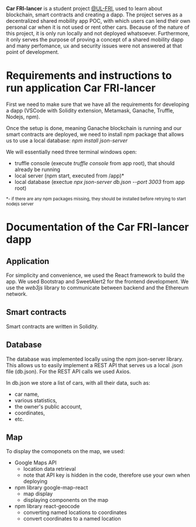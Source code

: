 **Car FRI-lancer** is a student project [@UL-FRI](https://www.fri.uni-lj.si/en), used to learn about blockchain, smart contracts and creating a dapp.
The project serves as a decentralized shared mobility app POC, with which users can lend their own personal car when it is not used or rent other cars. 
Because of the nature of this project, it is only run locally and not deployed whatsoever. Furthermore, it only serves the purpose of proving a concept of a shared mobility dapp and many perfomance, ux and security issues were not answered at that point of development.

# Requirements and instructions to run application Car FRI-lancer

First we need to make sure that we have all the requirements for developing a dapp (VSCode with Solidity extension, Metamask, Ganache, Truffle, Nodejs, npm).

Once the setup is done, meaning Ganache blockchain is running and our smart contracts are deployed, we need to install npm package that allows us to use a local database: *npm install json-server*

We will essentially need three terminal windows open:
- truffle console (execute *truffle console* from app root), that should already be running
- local server (npm start, executed from /app)*
- local database (exectue *npx json-server db.json --port 3003* from app root)

<sub>*- if there are any npm packages missing, they should be installed
before retrying to start nodejs server<sub>

    
# Documentation of the Car FRI-lancer dapp

## Application
For simplicity and convenience, we used the React framework to build the app. We used Bootstrap and SweetAlert2 for the frontend development. We use the *web3js* library to communicate between backend and the Ethereum network.
    
## Smart contracts
Smart contracts are written in Solidity.

## Database
The database was implemented locally using the npm json-server library.
This allows us to easily implement a REST API that serves us a local .json file (db.json). For the REST API calls we used Axios.

In db.json we store a list of cars, with all their data, such as:
- car name,
- various statistics,
- the owner's public account,
- coordinates,
- etc.

## Map 
To display the comoponets on the map, we used:
- Google Maps API
    - location data retrieval
    - note that API key is hidden in the code, therefore use your own when deploying
- npm library google-map-react
    - map display
    - displaying components on the map
- npm library react-geocode
    - converting named locations to coordinates
    - convert coordinates to a named location

